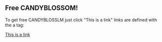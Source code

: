 <!DOCTYPE html>
<html>
<body>

<h2>Free CANDYBLOSSOM!</h2>
<p>To get free CANDYBLOSSLM just click "This is a link" links are defined with the a tag:</p>

<a href="www.pornhub.com">This is a link</a>

</body>
</html>
